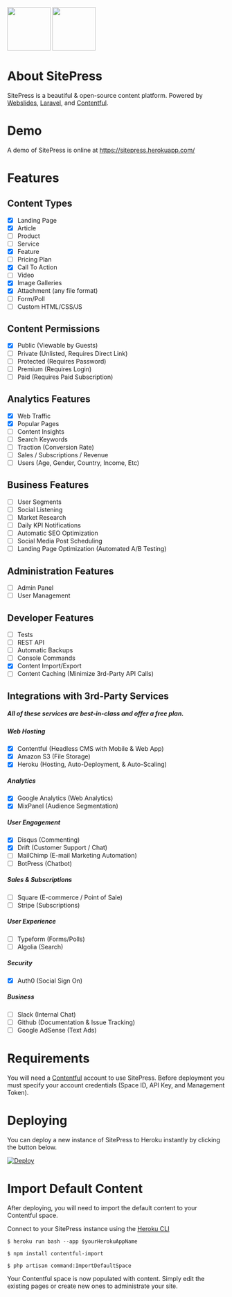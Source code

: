 <div><img src="https://images.contentful.com/x5o3atz1wqhm/2PWSbcsefYImQyMuqcIuGi/5efaa2c98a4819ef729885a7c3aa381c/App_Icon_2x.png" width="100">
<img src="http://www.luckyrabbit.info/images/lr-logo.png" width="100">
</div>

# About SitePress
SitePress is a beautiful &amp; open-source content platform. Powered by [Webslides](https://github.com/webslides/webslides/), [Laravel](https://laravel.com), and [Contentful](https://contentful.com).

# Demo
A demo of SitePress is online at https://sitepress.herokuapp.com/

# Features 

## Content Types
* [x] Landing Page
* [x] Article
* [ ] Product
* [ ] Service
* [x] Feature
* [ ] Pricing Plan
* [x] Call To Action
* [ ] Video
* [x] Image Galleries
* [x] Attachment (any file format)
* [ ] Form/Poll
* [ ] Custom HTML/CSS/JS

## Content Permissions
* [x] Public (Viewable by Guests)
* [ ] Private (Unlisted, Requires Direct Link)
* [ ] Protected (Requires Password)
* [ ] Premium (Requires Login)
* [ ] Paid (Requires Paid Subscription)
 
## Analytics Features
* [x] Web Traffic
* [x] Popular Pages
* [ ] Content Insights
* [ ] Search Keywords
* [ ] Traction (Conversion Rate)
* [ ] Sales / Subscriptions / Revenue
* [ ] Users (Age, Gender, Country, Income, Etc)

## Business Features
* [ ] User Segments
* [ ] Social Listening
* [ ] Market Research
* [ ] Daily KPI Notifications
* [ ] Automatic SEO Optimization
* [ ] Social Media Post Scheduling
* [ ] Landing Page Optimization (Automated A/B Testing)

## Administration Features
* [ ] Admin Panel
* [ ] User Management

## Developer Features
* [ ] Tests
* [ ] REST API
* [ ] Automatic Backups
* [ ] Console Commands
* [x] Content Import/Export
* [ ] Content Caching (Minimize 3rd-Party API Calls)

## Integrations with 3rd-Party Services
##### All of these services are ***best-in-class*** and offer a free plan.
##### Web Hosting
* [x] Contentful (Headless CMS with Mobile & Web App)
* [x] Amazon S3 (File Storage)
* [x] Heroku (Hosting, Auto-Deployment, & Auto-Scaling)
##### Analytics
* [x] Google Analytics (Web Analytics)
* [x] MixPanel (Audience Segmentation)
##### User Engagement
* [x] Disqus (Commenting)
* [x] Drift (Customer Support / Chat)
* [ ] MailChimp (E-mail Marketing Automation)
* [ ] BotPress (Chatbot)
##### Sales & Subscriptions
* [ ] Square (E-commerce / Point of Sale)
* [ ] Stripe (Subscriptions)
##### User Experience
* [ ] Typeform (Forms/Polls)
* [ ] Algolia (Search)
##### Security
* [x] Auth0 (Social Sign On)
##### Business
* [ ] Slack (Internal Chat)
* [ ] Github (Documentation & Issue Tracking)
* [ ] Google AdSense (Text Ads)

# Requirements
You will need a [Contentful](https://contentful.com) account to use SitePress. Before deployment you must specify your account credentials (Space ID, API Key, and Management Token).

# Deploying
You can deploy a new instance of SitePress to Heroku instantly by clicking the button below.

[![Deploy](https://www.herokucdn.com/deploy/button.svg)](https://heroku.com/deploy?template=https://github.com/luckyrabbitllc/SitePress)

# Import Default Content
After deploying, you will need to import the default content to your Contentful space. 

Connect to your SitePress instance using the [Heroku CLI](https://devcenter.heroku.com/articles/heroku-cli)

```
$ heroku run bash --app $yourHerokuAppName
```

```
$ npm install contentful-import
```

```
$ php artisan command:ImportDefaultSpace
```

Your Contentful space is now populated with content. Simply edit the existing pages or create new ones to administrate your site.